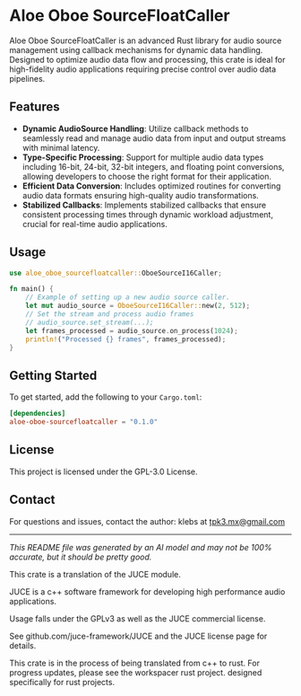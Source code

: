 # Aloe Oboe SourceFloatCaller

Aloe Oboe SourceFloatCaller is an advanced Rust library for audio source management using callback mechanisms for dynamic data handling. Designed to optimize audio data flow and processing, this crate is ideal for high-fidelity audio applications requiring precise control over audio data pipelines.

## Features

- **Dynamic AudioSource Handling**: Utilize callback methods to seamlessly read and manage audio data from input and output streams with minimal latency.
- **Type-Specific Processing**: Support for multiple audio data types including 16-bit, 24-bit, 32-bit integers, and floating point conversions, allowing developers to choose the right format for their application.
- **Efficient Data Conversion**: Includes optimized routines for converting audio data formats ensuring high-quality audio transformations.
- **Stabilized Callbacks**: Implements stabilized callbacks that ensure consistent processing times through dynamic workload adjustment, crucial for real-time audio applications.

## Usage

```rust
use aloe_oboe_sourcefloatcaller::OboeSourceI16Caller;

fn main() {
    // Example of setting up a new audio source caller.
    let mut audio_source = OboeSourceI16Caller::new(2, 512);
    // Set the stream and process audio frames
    // audio_source.set_stream(...);
    let frames_processed = audio_source.on_process(1024);
    println!("Processed {} frames", frames_processed);
}
```

## Getting Started

To get started, add the following to your `Cargo.toml`:

```toml
[dependencies]
aloe-oboe-sourcefloatcaller = "0.1.0"
```

## License

This project is licensed under the GPL-3.0 License.

## Contact

For questions and issues, contact the author: klebs at tpk3.mx@gmail.com

---

*This README file was generated by an AI model and may not be 100% accurate, but it should be pretty good.*

This crate is a translation of the JUCE module.

JUCE is a c++ software framework for developing high performance audio applications.

Usage falls under the GPLv3 as well as the JUCE commercial license.

See github.com/juce-framework/JUCE and the JUCE license page for details.

This crate is in the process of being translated from c++ to rust. For progress updates, please see the workspacer rust project. designed specifically for rust projects.
